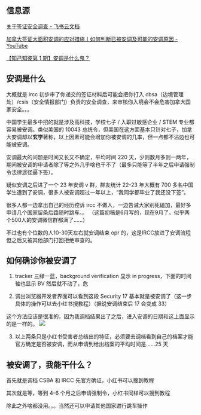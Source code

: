 
## 信息源

[关于签证安全调查 - 飞书云文档](https://gd7dcarg0g.feishu.cn/docx/UfMddKGmBoVyRfxhAsDcDpDHnih)

[加拿大签证大面积安调的应对措施丨如何判断已被安调及可能的安调原因 - YouTube](https://www.youtube.com/watch?v=uCAZ6nOb-rA)

[【知己知彼第 1 期】安调是什么鬼？](https://mp.weixin.qq.com/s/mWB1ND8z9UTurDmXabMCSA)

## 安调是什么


大概就是 ircc 初步审了你递交的签证材料后可能会把你打入 cbsa（边境管理处）/csis（安全情报部门）负责的安全调查，来审核你入境会不会危害加拿大国家安全。。。  

中国学生最多中招的就是涉及高科技，学校七子 / 入职过敏感企业 / STEM 专业都容易被安调。类似美国的 10043 总统令，但美国在这方面基本只针对七子，加拿大安调却以**玄学**著称，以上因素可能会增加你被安调的几率，但一点都不沾边也可能被安调。


安调最大的问题是时间又长又不确定，平均时间 220 天，少则数月多则一两年，期间被安调的申请者除了等之外几乎啥也干不了（最多只能等了半年之后申请强制令法律途径逼下签）。  

疑似安调之后进了一个 23 年安调 v 群，群友统计 22-23 年大概有 700 多名中国学生遭到了安调，很多人被安调超过一年以上，“我同学都毕业了我还没下签”。  

很多人都一边拿出自己的经历控诉 ircc 不做人，一边告诫大家别死磕加，最好多申请几个国家留条后路随时跳车。。  （这篇初稿是6月写的，现在9月了，似乎两个500人的安调微信群都满了……）

不过也有个位数的人10-30天左右就安调结束 opr 的，这是IRCC放进了安调流程但之后又被其他部门打回拒绝审查的。
  

## 如何确诊你被安调了

1. tracker 三绿一蓝，background verification 显示 in progress，下面的时间轴也显示 BV 然后就不动了，危
   
2. 调出浏览器开发者界面可以看到这段 Security 17 基本就是被安调了（这一步具体的操作可以去小红书搜教程）（据说安调结束后 17 会变成 33）

这个方法应该是很准的，因为我调档结果出了之后，进入安调的日期和这上面显示的是一样的。
![](https://picture-guan.oss-cn-hangzhou.aliyuncs.com/20230827120746.png)


3. 以上两条只是小红书受害者总结出的特征，必须要去调档看到自己的档案才能官方确定是否被安调，而从申请到给出档案的平均时间是……25 天  

## 被安调了，我能干什么？

首先就是调档 CSBA 和 IRCC 先官方确证，小红书可以搜到教程

其次就是等，等到 4-6 个月之后申请强制令，小红书同样可以搜到教程

除此之外啥都没用。。。当然还可以申请其他国家进行跳车操作